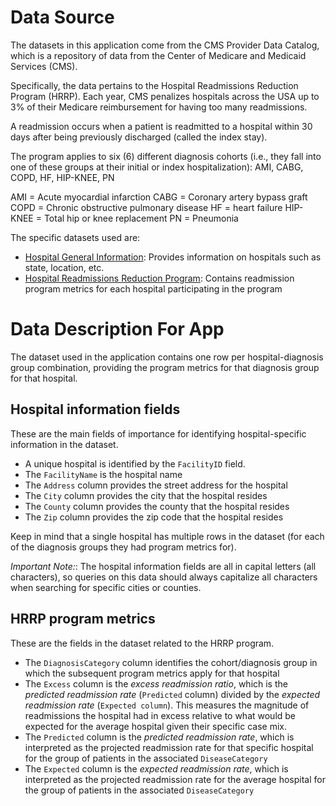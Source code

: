 # Data Source

The datasets in this application come from the CMS Provider Data Catalog, which is a repository of data from the Center of Medicare and Medicaid Services (CMS).

Specifically, the data pertains to the Hospital Readmissions Reduction Program (HRRP). Each year, CMS penalizes hospitals across the USA up to 3% of their Medicare reimbursement for having too many readmissions.

A readmission occurs when a patient is readmitted to a hospital within 30 days after being previously discharged (called the index stay).

The program applies to six (6) different diagnosis cohorts (i.e., they fall into one of these groups at their initial or index hospitalization): AMI, CABG, COPD, HF, HIP-KNEE, PN

AMI = Acute myocardial infarction
CABG = Coronary artery bypass graft
COPD = Chronic obstructive pulmonary disease
HF = heart failure
HIP-KNEE = Total hip or knee replacement
PN = Pneumonia

The specific datasets used are:

* [Hospital General Information](https://data.cms.gov/provider-data/dataset/xubh-q36u): Provides information on hospitals such as state, location, etc.
* [Hospital Readmissions Reduction Program](https://data.cms.gov/provider-data/dataset/9n3s-kdb3): Contains readmission program metrics for each hospital participating in the program

# Data Description For App

The dataset used in the application contains one row per hospital-diagnosis group combination, providing the program metrics for that diagnosis group for that hospital.

## Hospital information fields

These are the main fields of importance for identifying hospital-specific information in the dataset.

* A unique hospital is identified by the `FacilityID` field.
* The `FacilityName` is the hospital name
* The `Address` column provides the street address for the hospital
* The `City` column provides the city that the hospital resides
* The `County` column provides the county that the hospital resides
* The `Zip` column provides the zip code that the hospital resides

Keep in mind that a single hospital has multiple rows in the dataset (for each of the diagnosis groups they had program metrics for).

*Important Note:*: The hospital information fields are all in capital letters (all characters), so queries on this data should always capitalize all characters when searching for specific cities or counties.

## HRRP program metrics

These are the fields in the dataset related to the HRRP program.

* The `DiagnosisCategory` column identifies the cohort/diagnosis group in which the subsequent program metrics apply for that hospital
* The `Excess` column is the _excess readmission ratio_, which is the _predicted readmission rate_ (`Predicted` column) divided by the _expected readmission rate_ (`Expected column`). This measures the magnitude of readmissions the hospital had in excess relative to what would be expected for the average hospital given their specific case mix.
* The `Predicted` column is the _predicted readmission rate_, which is interpreted as the projected readmission rate for that specific hospital for the group of patients in the associated `DiseaseCategory`
* The `Expected` column is the _expected readmission rate_, which is interpreted as the projected readmission rate for the average hospital for the group of patients in the associated `DiseaseCategory`
